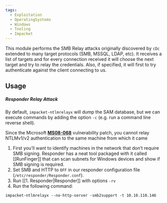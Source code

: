 ```yaml
---
tags:
  - Exploitation
  - OperatingSystems
  - Windows
  - Tooling
  - Impacket
---
```

This module performs the SMB Relay attacks originally discovered by `cDc` extended to many target protocols (SMB, MSSQL, LDAP, etc). It receives a list of targets and for every connection received it will choose the next target and try to relay the credentials. Also, if specified, it will first to try authenticate against the client connecting to us.

## Usage

##### Responder Relay Attack

By default, `impacket-ntlmrelayx` will dump the SAM database, but we can execute commands by adding the option `-c` (e.g. run a command line reverse shell).

Since the Microsoft [**MS08-068**](https://docs.microsoft.com/en-us/security-updates/securitybulletins/2008/ms08-068) vulnerability patch, you cannot relay NTLMv1/v2 authentication to the same machine from which it came

1. First you’ll want to identify machines in the network that don’t require SMB signing. Responder has a neat tool packaged with it called [[RunFinger]] that can scan subnets for Windows devices and show if SMB signing is required.
2. Set SMB and HTTP to `OFF` in our responder configuration file (`/etc/responder/Responder.conf`).
3. Run [[1. Responder|Responder]] with options `-rv`
4. Run the following command:

```shell-session
impacket-ntlmrelayx --no-http-server -smb2support -t 10.10.110.146
```

